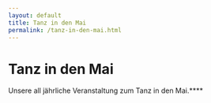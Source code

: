 ```yaml
---
layout: default
title: Tanz in den Mai
permalink: /tanz-in-den-mai.html
---
```

# Tanz in den Mai

Unsere all jährliche Veranstaltung zum Tanz in den Mai.****
